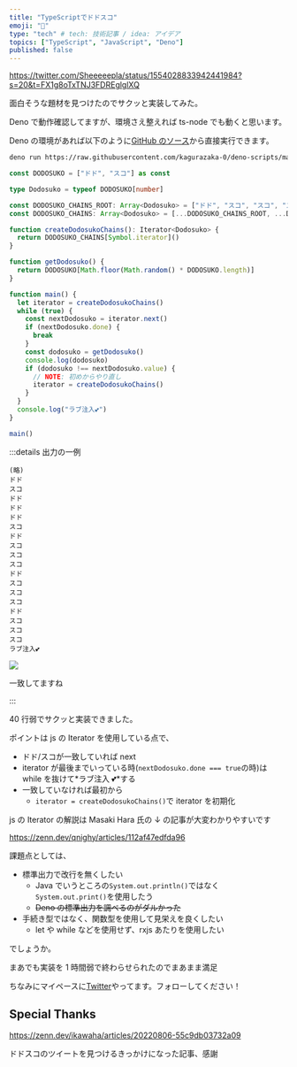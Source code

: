 ```yaml
---
title: "TypeScriptでドドスコ"
emoji: "💃"
type: "tech" # tech: 技術記事 / idea: アイデア
topics: ["TypeScript", "JavaScript", "Deno"]
published: false
---
```


https://twitter.com/Sheeeeepla/status/1554028833942441984?s=20&t=FX1g8oTxTNJ3FDREglglXQ

面白そうな題材を見つけたのでサクッと実装してみた。

Deno で動作確認してますが、環境さえ整えれば ts-node でも動くと思います。

Deno の環境があれば以下のように[GitHub のソース](https://github.com/kagurazaka-0/deno-scripts/blob/main/dodosuko/case1.ts)から直接実行できます。

```sh
deno run https://raw.githubusercontent.com/kagurazaka-0/deno-scripts/main/dodosuko/case1.ts
```

```ts
const DODOSUKO = ["ドド", "スコ"] as const

type Dodosuko = typeof DODOSUKO[number]

const DODOSUKO_CHAINS_ROOT: Array<Dodosuko> = ["ドド", "スコ", "スコ", "スコ"]
const DODOSUKO_CHAINS: Array<Dodosuko> = [...DODOSUKO_CHAINS_ROOT, ...DODOSUKO_CHAINS_ROOT, ...DODOSUKO_CHAINS_ROOT]

function createDodosukoChains(): Iterator<Dodosuko> {
  return DODOSUKO_CHAINS[Symbol.iterator]()
}

function getDodosuko() {
  return DODOSUKO[Math.floor(Math.random() * DODOSUKO.length)]
}

function main() {
  let iterator = createDodosukoChains()
  while (true) {
    const nextDodosuko = iterator.next()
    if (nextDodosuko.done) {
      break
    }
    const dodosuko = getDodosuko()
    console.log(dodosuko)
    if (dodosuko !== nextDodosuko.value) {
      // NOTE: 初めからやり直し
      iterator = createDodosukoChains()
    }
  }
  console.log("ラブ注入💕")
}

main()
```

<!-- #region -->

:::details 出力の一例

```
(略)
ドド
スコ
ドド
ドド
ドド
スコ
ドド
スコ
スコ
スコ
ドド
スコ
スコ
スコ
ドド
スコ
スコ
スコ
ラブ注入💕
```

![](https://storage.googleapis.com/zenn-user-upload/eb74d38886e4-20220806.png)

一致してますね

:::

<!-- #endregion -->

40 行弱でサクッと実装できました。

ポイントは js の Iterator を使用している点で、

- ドド/スコが一致していれば next
- iterator が最後までいっている時(`nextDodosuko.done === true`の時)は while を抜けて*ラブ注入 💕*する
- 一致していなければ最初から
  - `iterator = createDodosukoChains()`で iterator を初期化

js の Iterator の解説は Masaki Hara 氏の ↓ の記事が大変わかりやすいです

https://zenn.dev/qnighy/articles/112af47edfda96

課題点としては、

- 標準出力で改行を無くしたい
  - Java でいうところの`System.out.println()`ではなく`System.out.print()`を使用したう
  - ~~Deno の標準出力を調べるのがダルかった~~
- 手続き型ではなく、関数型を使用して見栄えを良くしたい
  - let や while などを使用せず、rxjs あたりを使用したい

でしょうか。

まあでも実装を 1 時間弱で終わらせられたのでまあまま満足

ちなみにマイペースに[Twitter](https://twitter.com/kagurazaka_hbk)やってます。フォローしてください！

## Special Thanks

https://zenn.dev/ikawaha/articles/20220806-55c9db03732a09

ドドスコのツイートを見つけるきっかけになった記事、感謝
